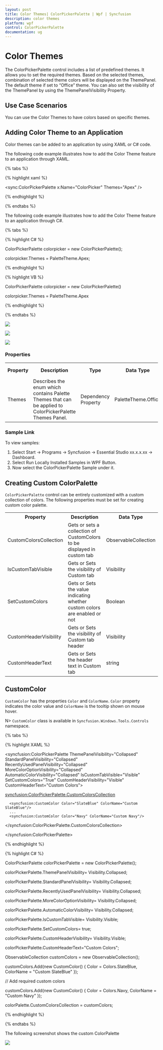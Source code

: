 ```yaml
---
layout: post
title: Color Themes| ColorPickerPalette | Wpf | Syncfusion
description: color themes
platform: wpf
control: ColorPickerPalette
documentation: ug
---
```


# Color Themes

The ColorPickerPalette control includes a list of predefined themes. It allows you to set the required themes. Based on the selected themes, combination of selected theme colors will be displayed on the ThemePanel. The default theme if set to “Office” theme. You can also set the visibility of the ThemePanel by using the ThemePanelVisibility Property.

## Use Case Scenarios

You can use the Color Themes to have colors based on specific themes.

## Adding Color Theme to an Application 

Color themes can be added to an application by using XAML or C# code.

The following code example illustrates how to add the Color Theme feature to an application through XAML.

{% tabs %}

{% highlight xaml %}

<sync:ColorPickerPalette x:Name="ColorPicker" Themes="Apex" />

{% endhighlight %}

{% endtabs %}

The following code example illustrates how to add the Color Theme feature to an application through C#.

{% tabs %}

{% highlight C# %}


ColorPickerPalette colorpicker = new ColorPickerPalette();

colorpicker.Themes = PaletteTheme.Apex;

{% endhighlight %}


{% highlight VB %}


ColorPickerPalette colorpicker = new ColorPickerPalette()

colorpicker.Themes = PaletteTheme.Apex

{% endhighlight %}

{% endtabs %}

![](Color-Themes_images/Color-Themes_img1.png)





![](Color-Themes_images/Color-Themes_img2.png)





![](Color-Themes_images/Color-Themes_img3.png)





### Properties



<table>
<tr>
<th>
Property </th><th>
Description </th><th>
Type </th><th>
Data Type </th><th>
Reference links </th></tr>
<tr>
<td>
Themes</td><td>
Describes the enum which contains Palette Themes that can be applied to ColorPickerPalette Themes Panel.</td><td>
Dependency Property</td><td>
PaletteTheme.Office</td><td>
</td></tr>
</table>


### Sample Link

To view samples: 

1. Select Start -> Programs -> Syncfusion -> Essential Studio xx.x.x.xx -> Dashboard.
2. Select   Run Locally Installed Samples in WPF Button.
3. Now select the ColorPickerPalette Sample under it.


## Creating Custom ColorPalette

`ColorPickerPalette` control can be entirely customized with a custom collection of colors. The following properties must be set for creating custom color palette. 

<table>
<tr>
<th>
Property</th><th>
Description</th><th>
Data Type</th></tr>
<tr>
<td>
CustomColorsCollection </td><td>
Gets or sets a collection of CustomColors to be displayed in custom tab</td><td>
ObservableCollection<CustomColor></td></tr>
<tr>
<td>
IsCustomTabVisible</td><td>
Gets or Sets the visibility of Custom tab</td><td>
Visibility</td></tr>
<tr>
<td>
SetCustomColors</td><td>
Gets or Sets the value indicating whether custom colors are enabled or not</td><td>
Boolean</td></tr>
<tr>
<td>
CustomHeaderVisibility</td><td>
Gets or Sets the visibility of Custom tab header</td><td>Visibility</td></tr>
<tr>
<td>
CustomHeaderText</td><td>
Gets or Sets the header text in Custom tab</td><td>
string</td></tr>
</table>

## CustomColor

`CustomColor` has the properties `Color` and `ColorName`. `Color` property indicates the color value and `ColorName` is the tooltip shown on mouse hover.

N> `CustomColor` class is available in `Syncfusion.Windows.Tools.Controls` namespace.

{% tabs %}

{% highlight XAML %}

<syncfusion:ColorPickerPalette ThemePanelVisibility="Collapsed" StandardPanelVisibility="Collapsed"
                               RecentlyUsedPanelVisibility="Collapsed" MoreColorOptionVisibility="Collapsed"
							   AutomaticColorVisibility="Collapsed" IsCustomTabVisible="Visible"
							   SetCustomColors="True" CustomHeaderVisibility="Visible"
							   CustomHeaderText="Custom Colors">
							   
<syncfusion:ColorPickerPalette.CustomColorsCollection>

      <syncfusion:CustomColor Color="SlateBlue" ColorName="Custom SlateBlue"/>
      ...
      <syncfusion:CustomColor Color="Navy" ColorName="Custom Navy"/> 
	         
</syncfusion:ColorPickerPalette.CustomColorsCollection>

</syncfusion:ColorPickerPalette>

{% endhighlight %}

{% highlight C# %}

ColorPickerPalette colorPickerPalette = new ColorPickerPalette();

colorPickerPalette.ThemePanelVisibility= Visibility.Collapsed;

colorPickerPalette.StandardPanelVisibility= Visibility.Collapsed;

colorPickerPalette.RecentlyUsedPanelVisibility= Visibility.Collapsed;

colorPickerPalette.MoreColorOptionVisibility= Visibility.Collapsed;

colorPickerPalette.AutomaticColorVisibility= Visibility.Collapsed;

colorPickerPalette.IsCustomTabVisible= Visibility.Visible;

colorPickerPalette.SetCustomColors= true;

colorPickerPalette.CustomHeaderVisibility= Visibility.Visible;

colorPickerPalette.CustomHeaderText="Custom Colors";

ObservableCollection<CustomColor> customColors = new ObservableCollection<CustomColor>();

customColors.Add(new CustomColor() { Color = Colors.SlateBlue, ColorName = "Custom SlateBlue" });

// Add required custom colors

customColors.Add(new CustomColor() { Color = Colors.Navy, ColorName = "Custom Navy" });

colorPalette.CustomColorsCollection = customColors;

{% endhighlight %}

{% endtabs %}

The following screenshot shows the custom ColorPalette



![](custom-colors-images/customcolor.png)


